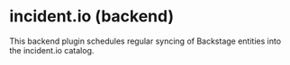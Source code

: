 # incident.io (backend)

This backend plugin schedules regular syncing of Backstage entities into the
incident.io catalog.
